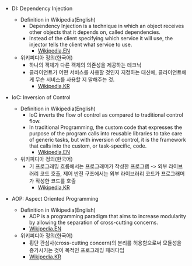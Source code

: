 - DI: Dependency Injection
  - Definition in Wikipedia(English)
    - Dependency Injection is a technique in which an object receives other objects that it depends on, called dependencies.
    - Instead of the client specifying which service it will use, the injector tells the client what service to use.
      - [Wikipedia,EN](https://en.wikipedia.org/wiki/Dependency_injection)
  - 위키피디아 정의(한국어)
    - 하나의 객체가 다른 객체의 의존성을 제공하는 테크닉
    - 클라이언트가 어떤 서비스를 사용할 것인지 지정하는 대신에, 클라이언트에게 무슨 서비스를 사용할 지 말해주는 것.
      - [Wikipedia,KR](https://ko.wikipedia.org/wiki/%EC%9D%98%EC%A1%B4%EC%84%B1_%EC%A3%BC%EC%9E%85)

- IoC: Inversion of Control
  - Definition in Wikipedia(English)
    - IoC inverts the flow of control as compared to traditional control flow.
    - In traditional Programming, the custom code that expresses the purpose of the program calls into reusable libraries to take care of generic tasks, but with inversion of control, it is the framework that calls into the custom, or task-specific, code.
      - [Wikipedia,EN](https://en.wikipedia.org/wiki/Inversion_of_control)
  - 위키피디아 정의(한국어)
    - 기 프로그래밍 흐름에서는 프로그래머가 작성한 프로그램 -> 외부 라이브러리 코드 호출, 제어 반전 구조에서는 외부 라이브러리 코드가 프로그래머가 작성한 코드를 호출
      - [Wikipedia,KR](https://ko.wikipedia.org/wiki/%EC%A0%9C%EC%96%B4_%EB%B0%98%EC%A0%84)

- AOP: Aspect Oriented Programming
  - Definition in Wikipedia(English)
    - AOP is a programming paradigm that aims to increase modularity by allowing the separation of cross-cutting concerns.
    - [Wikipedia,EN](https://en.wikipedia.org/wiki/Aspect-oriented_programming)
  - 위키피디아 정의(한국어)
    - 횡단 관심사(cross-cutting concern)의 분리를 허용함으로써 모듈성을 증가시키는 것이 목적인 프로그래밍 패러다임
    - [Wikipedia,KR](https://ko.wikipedia.org/wiki/%EA%B4%80%EC%A0%90_%EC%A7%80%ED%96%A5_%ED%94%84%EB%A1%9C%EA%B7%B8%EB%9E%98%EB%B0%8D)
